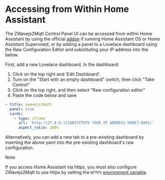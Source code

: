 # Accessing from Within Home Assistant

The ZWavejs2Mqtt Control Panel UI can be accessed from within Home Assistant by using the official [addon](https://github.com/hassio-addons/addon-zwavejs2mqtt) if running Home Assistant OS or Home Assistant Supervised, or by adding a panel to a Lovelace dashboard using the Raw Configuration Editor and substituting your IP address into the below.

First, add a new Lovelace dashboard. In the dashboard:

1. Click on the top right and 'Edit Dashboard'.
2. Turn on the "Start with an empty dashboard" switch, then click "Take Control"
3. Click on the top right, and then select "Raw configuration editor"
4. Paste the code below and save

```yaml
- title: zwavejs2mqtt
  panel: true
  cards:
    - type: iframe
      url: 'http:/127.0.0.1[SUBSTITUTE YOUR IP ADDRESS HERE]:8091/'
      aspect_ratio: 100%
```

Alternatively, you can add a new tab to a pre-existing dashboard by inserting the above yaml into the pre-existing dashboard's raw configuration.

> [!NOTE]
> If you access Home Assistant via https, you must also configure ZWavejs2Mqtt to use https by setting the `HTTPS` [environment variable](guide/env-vars.md).
